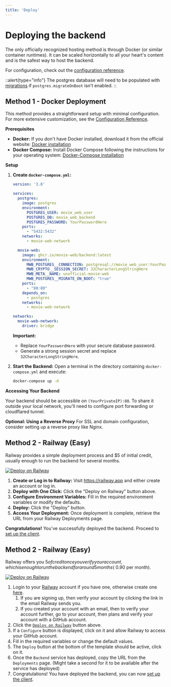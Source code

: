 ```yaml
---
title: 'Deploy'
---
```


# Deploying the backend

The only officially recognized hosting method is through Docker (or similar container runtimes). It can be scaled horizontally to all your heart's content and is the safest way to host the backend.

For configuration, check out the [configuration reference](2.configuration.md).

::alert{type="info"}
The postgres database will need to be populated with [migrations](0.introduction.md#migrations) if `postgres.migrateOnBoot` isn't enabled.
::

## Method 1 - Docker Deployment

This method provides a straightforward setup with minimal configuration. For more extensive customization, see the [Configuration Reference](2.configuration.md).

**Prerequisites**

* **Docker:** If you don't have Docker installed, download it from the official website: [Docker installation](https://www.docker.com/get-started)
* **Docker Compose:** Install Docker Compose following the instructions for your operating system: [Docker-Compose installation](https://docs.docker.com/compose/install/)

**Setup**
1.  **Create `docker-compose.yml`:**

    ```yaml
    version: '3.8'

    services:
      postgres:
        image: postgres
        environment:
          POSTGRES_USER: movie_web_user 
          POSTGRES_DB: movie_web_backend 
          POSTGRES_PASSWORD: YourPasswordHere 
        ports:
          - "5432:5432" 
        networks:
          - movie-web-network

      movie-web:
        image: ghcr.io/movie-web/backend:latest
        environment:
          MWB_POSTGRES__CONNECTION: postgresql://movie_web_user:YourPasswordHere@postgres:5432/movie_web_backend
          MWB_CRYPTO__SESSION_SECRET: 32CharacterLongStringHere 
          MWB_META__NAME: unofficial-movie-web 
          MWB_POSTGRES__MIGRATE_ON_BOOT: "true" 
        ports:
          - "80:80"
        depends_on:
          - postgres
        networks:
          - movie-web-network

    networks:
      movie-web-network: 
        driver: bridge
    ```

    **Important:** 
     * Replace `YourPasswordHere` with your secure database password.
     * Generate a strong session secret and replace `32CharacterLongStringHere`.

2.  **Start the Backend:**  Open a terminal in the directory containing `docker-compose.yml` and execute:

    ```bash
    docker-compose up -d 
    ```

**Accessing Your Backend**

Your backend should be accessible on `(YourPrivateIP):80`. To share it outside your local network, you'll need to configure port forwarding or cloudflared tunnel. 

**Optional: Using a Reverse Proxy** 
For SSL and domain configuration, consider setting up a reverse proxy like Nginx.

## Method 2 - Railway (Easy)

Railway provides a simple deployment process and $5 of initial credit, usually enough to run the backend for several months.

[![Deploy on Railway](https://railway.app/button.svg)](https://railway.app/template/TS4mw5)

1.  **Create or Log in to Railway:** Visit https://railway.app and either create an account or log in.
2.  **Deploy with One Click:** Click the "Deploy on Railway" button above.
3.  **Configure Environment Variables:**  Fill in the required environment variables or modify the defaults.
4.  **Deploy:**  Click the "Deploy" button. 
5.  **Access Your Deployment:**  Once deployment is complete, retrieve the URL from your Railway Deployments page.

**Congratulations!** You've successfully deployed the backend. Proceed to [set up the client](../1.self-hosting/2.use-backend.md). 

## Method 2 - Railway (Easy)

Railway offers you $5 of credit once you verify your account, which is enough to run the backend for around 5 months (~$0.90 per month).

[![Deploy on Railway](https://railway.app/button.svg)](https://railway.app/template/TS4mw5)

1. Login to your [Railway](https://railway.app) account if you have one, otherwise create one [here](https://railway.app/login).
   1. If you are signing up, then verify your account by clicking the link in the email Railway sends you.
   1. If you created your account with an email, then to verify your account further, go to your account, then plans and verify your account with a GitHub account.
1. Click the [`Deploy on Railway`](https://railway.app/template/TS4mw5) button above.
1. If a `Configure` button is displayed, click on it and allow Railway to access your GitHub account. 
1. Fill in the required variables or change the default values.
1. The `Deploy` button at the bottom of the template should be active, click on it.
1. Once the `Backend` service has deployed, copy the URL from the `Deployments` page. (Might take a second for it to be available after the service has deployed)
1. Congratulations! You have deployed the backend, you can now [set up the client](../1.self-hosting/2.use-backend.md).
